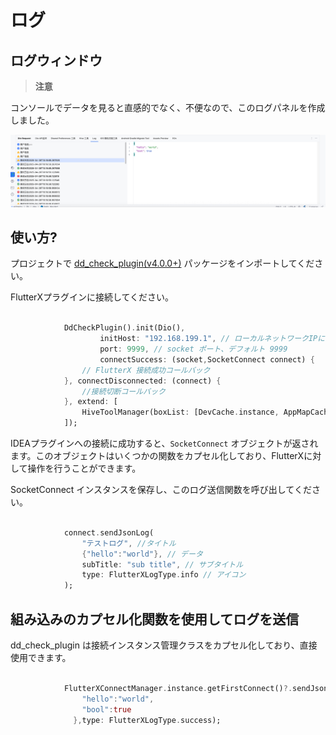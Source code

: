 # ログ


## ログウィンドウ

> **注意**
>


コンソールでデータを見ると直感的でなく、不便なので、このログパネルを作成しました。


![image_32.png](../../assets/images/image_32.png)


## 使い方?


プロジェクトで [dd_check_plugin(v4.0.0+)](https://pub.dev/packages/dd_check_plugin) パッケージをインポートしてください。


FlutterXプラグインに接続してください。


```dart

            DdCheckPlugin().init(Dio(),
                    initHost: "192.168.199.1", // ローカルネットワークIPに切り替えてください
                    port: 9999, // socket ポート、デフォルト 9999
                    connectSuccess: (socket,SocketConnect connect) {
                // FlutterX 接続成功コールバック
            }, connectDisconnected: (connect) {
                //接続切断コールバック
            }, extend: [
                HiveToolManager(boxList: [DevCache.instance, AppMapCache(), UserCache()])
            ]);

```


IDEAプラグインへの接続に成功すると、`SocketConnect` オブジェクトが返されます。このオブジェクトはいくつかの関数をカプセル化しており、FlutterXに対して操作を行うことができます。


SocketConnect インスタンスを保存し、このログ送信関数を呼び出してください。


```dart

            connect.sendJsonLog(
                "テストログ", //タイトル
                {"hello":"world"}, // データ
                subTitle: "sub title", // サブタイトル
                type: FlutterXLogType.info // アイコン
            );

```


## 組み込みのカプセル化関数を使用してログを送信


dd_check_plugin は接続インスタンス管理クラスをカプセル化しており、直接使用できます。


```dart

            FlutterXConnectManager.instance.getFirstConnect()?.sendJsonLog("テストログ${DateTime.now().toIso8601String()}", {
                "hello":"world",
                "bool":true
              },type: FlutterXLogType.success);
